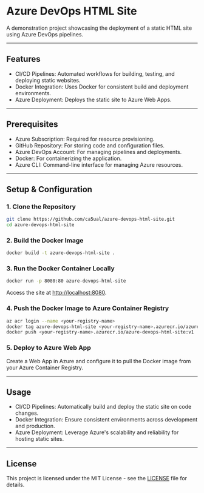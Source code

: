 # Azure DevOps HTML Site

A demonstration project showcasing the deployment of a static HTML site using Azure DevOps pipelines.

---

## Features

- CI/CD Pipelines: Automated workflows for building, testing, and deploying static websites.
- Docker Integration: Uses Docker for consistent build and deployment environments.
- Azure Deployment: Deploys the static site to Azure Web Apps.

---

## Prerequisites

- Azure Subscription: Required for resource provisioning.
- GitHub Repository: For storing code and configuration files.
- Azure DevOps Account: For managing pipelines and deployments.
- Docker: For containerizing the application.
- Azure CLI: Command-line interface for managing Azure resources.

---

## Setup & Configuration

### 1. Clone the Repository
```bash
git clone https://github.com/ca5ual/azure-devops-html-site.git
cd azure-devops-html-site
```

### 2. Build the Docker Image
```bash
docker build -t azure-devops-html-site .
```

### 3. Run the Docker Container Locally
```bash
docker run -p 8080:80 azure-devops-html-site
```
Access the site at [http://localhost:8080](http://localhost:8080).

### 4. Push the Docker Image to Azure Container Registry
```bash
az acr login --name <your-registry-name>
docker tag azure-devops-html-site <your-registry-name>.azurecr.io/azure-devops-html-site:v1
docker push <your-registry-name>.azurecr.io/azure-devops-html-site:v1
```

### 5. Deploy to Azure Web App
Create a Web App in Azure and configure it to pull the Docker image from your Azure Container Registry.

---

## Usage

- CI/CD Pipelines: Automatically build and deploy the static site on code changes.
- Docker Integration: Ensure consistent environments across development and production.
- Azure Deployment: Leverage Azure's scalability and reliability for hosting static sites.

---

## License

This project is licensed under the MIT License - see the [LICENSE](LICENSE) file for details.

